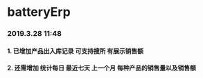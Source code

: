 # batteryErp
### 2019.3.28 11:48
#### 1. 已增加产品出入库记录 可支持搜所  有展示销售额
#### 2. 还需增加 统计每日 最近七天  上一个月 每种产品的销售量以及销售额
